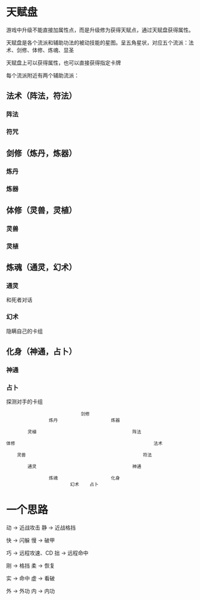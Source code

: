 # 天赋盘

游戏中升级不能直接加属性点，而是升级修为获得天赋点，通过天赋盘获得属性。

天赋盘是各个流派和辅助功法的被动技能的星图。呈五角星状，对应五个流派：法术、剑修、体修、炼魂、显圣

天赋盘上可以获得属性，也可以直接获得指定卡牌

每个流派附近有两个辅助流派：

## 法术（阵法，符法）

### 阵法

### 符咒

## 剑修（炼丹，炼器）

### 炼丹

### 炼器

## 体修（灵兽，灵植）

### 灵兽

### 灵植

## 炼魂（通灵，幻术）

### 通灵

和死者对话

### 幻术

隐瞒自己的卡组

## 化身（神通，占卜）

### 神通

### 占卜

探测对手的卡组

                                剑修
                    炼丹                    炼器

            灵植                                    阵法

    体修                                                    法术

        灵兽                                            符法

            通灵                                    神通

                    炼魂                    化身
                            幻术    占卜

# 一个思路

动 -> 近战攻击
静 -> 近战格挡

快 -> 闪躲
慢 -> 破甲

巧 -> 远程攻速、CD
拙 -> 远程命中

刚 -> 格挡
柔 -> 恢复

实 -> 命中
虚 -> 看破

外 -> 外功
内 -> 内功

